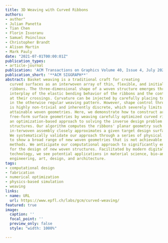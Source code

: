 ```yaml
---
title: 3D Weaving with Curved Ribbons
authors:
- author"
- Julian Panetta
- Tian Chen
- Florin Isvoranu
- Samuel Poincloux
- Christopher Brandt
- Alison Martin
- Mark Pauly
date: "2021-07-01T00:00:01Z"
publication_types:
- article-journal
publication: 'ACM Transactions on Graphics Volume 40, Issue 4, July 2021 (SIGGRAPH 2021)'
publication_short: '**ACM SIGGRAPH**'
abstract: Basket weaving is a traditional craft for creating
  curved surfaces as an interwoven array of thin, flexible, and initially straight
  ribbons. The three-dimensional shape of a woven structure emerges through a complex
  interplay of the elastic bending behavior of the ribbons and the contact forces
  at their crossings. Curvature can be injected by carefully placing topological singu-larities
  in the otherwise regular weaving pattern. However, shape control through topology
  is highly non-trivial and inherently discrete, which severely limits the range of
  attainable woven geometries. Here, we demonstrate how to construct arbitrary smooth
  free-form surface geometries by weaving carefully optimized curved ribbons. We present
  an optimization-based approach to solving the inverse design problem for such woven
  structures. Our algorithm computes the ribbons' planar geometry such that their
  in-terwoven assembly closely approximates a given target design surface in equilibrium.
  We systematically validate our approach through a series of physical prototypes
  to show a broad range of new woven geometries that is not achievable by existing
  methods. We anticipate our computational approach to significantly enhance the capabilities
  for the design of new woven structures. Facilitated by modern digital fabrication
  technology, we see potential applications in material science, bio-and mechanical
  engineering, art, design, and architecture.
tags:
- computational design
- fabrication
- numerical optimization
- physics-based simulation
- weaving
links:
- name: URL
  url: https://www.epfl.ch/labs/gcm/curved-weaving/
featured: true
image:
  caption: ''
  focal_point: ''
  preview_only: false
  style: "width: 1000%"

---
```

